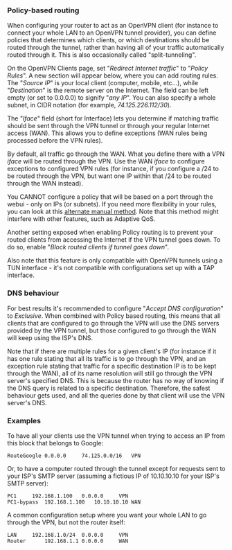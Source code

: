 ### Policy-based routing

When configuring your router to act as an OpenVPN client (for instance to connect your whole LAN to an OpenVPN tunnel provider), you can define policies that determines which clients, or which destinations should be routed through the tunnel, rather than having all of your traffic automatically routed through it.  This is also occasionally called "split-tunneling".

On the OpenVPN Clients page, set "_Redirect Internet traffic_" to "_Policy Rules_".  A new section will appear below, where you can add routing rules.  The "_Source IP_" is your local client (computer, mobile, etc...), while 
"_Destination_" is the remote server on the Internet.  The field can be left empty (or set to 0.0.0.0) to signify "_any IP_".  You can also specify a whole subnet, in CIDR notation (for example, _74.125.226.112/30_).

The "_Iface_" field (short for Interface) lets you determine if matching traffic should be sent through the VPN tunnel or through your regular Internet access (WAN).  This allows you to define exceptions (WAN rules being processed 
before the VPN rules).

By default, all traffic go through the WAN.  What you define there with a VPN _iface_ will be routed through the VPN.  Use the WAN _iface_ to configure exceptions to configured VPN rules (for instance, if you configure a /24 to be routed through the VPN, but want one IP within that /24 to be routed through the WAN instead).

You CANNOT configure a policy that will be based on a port through the webui - only on IPs (or subnets).  If you need more flexibility in your rules, you can look at this [alternate manual method](/RMerl/asuswrt-merlin/wiki/Policy-based-routing-(manual-method)).  Note that this method might interfere with other features, such as Adaptive QoS.

Another setting exposed when enabling Policy routing is to prevent your routed clients from accessing the Internet if the VPN tunnel goes down.  To do so, enable "_Block routed clients if tunnel goes down_".

Also note that this feature is only compatible with OpenVPN tunnels using a TUN interface - it's not compatible with configurations set up with a TAP interface.


### DNS behaviour
For best results it's recommended to configure "_Accept DNS configuration_" to _Exclusive_.  When combined with Policy based routing, this means that all clients that are configured to go through the VPN will use the DNS servers provided by the VPN tunnel, but those configured to go through the WAN will keep using the ISP's DNS.

Note that if there are multiple rules for a given client's IP (for instance if it has one rule stating that all its traffic is to go through the VPN, and an exception rule stating that traffic for a specific destination IP is to be kept through the WAN), all of its name resolution will still go through the VPN server's specified DNS.  This is because the router has no way of knowing if the DNS query is related to a specific destination.  Therefore, the safest behaviour gets used, and all the queries done by that client will use the VPN server's DNS.


### Examples

To have all your clients use the VPN tunnel when trying to access an IP from this block that belongs to Google:

	RouteGoogle	0.0.0.0		74.125.0.0/16	VPN

Or, to have a computer routed through the tunnel except for requests sent to your ISP's SMTP server (assuming a fictious IP of 10.10.10.10 for your ISP's SMTP server):

	PC1		192.168.1.100	0.0.0.0		VPN
	PC1-bypass	192.168.1.100	10.10.10.10	WAN

A common configuration setup where you want your whole LAN to go through the VPN, but not the router itself:

	LAN		192.168.1.0/24	0.0.0.0		VPN
	Router		192.168.1.1	0.0.0.0		WAN


